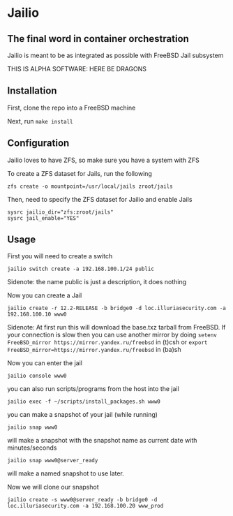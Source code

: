 # Jailio
## The final word in container orchestration

Jailio is meant to be as integrated as possible with FreeBSD Jail subsystem


THIS IS ALPHA SOFTWARE: HERE BE DRAGONS

## Installation

First, clone the repo into a FreeBSD machine

Next, run `make install`

## Configuration

Jailio loves to have ZFS, so make sure you have a system with ZFS

To create a ZFS dataset for Jails, run the following
```
zfs create -o mountpoint=/usr/local/jails zroot/jails
```

Then, need to specify the ZFS dataset for Jailio and enable Jails
```
sysrc jailio_dir="zfs:zroot/jails"
sysrc jail_enable="YES"
```

## Usage

First you will need to create a switch
```
jailio switch create -a 192.168.100.1/24 public
```

Sidenote: the name public is just a description, it does nothing

Now you can create a Jail

```
jailio create -r 12.2-RELEASE -b bridge0 -d loc.illuriasecurity.com -a 192.168.100.10 www0
```

Sidenote: At first run this will download the base.txz tarball from FreeBSD. If your connection is slow then you can use another mirror by doing `setenv FreeBSD_mirror https://mirror.yandex.ru/freebsd` in (t)csh or `export FreeBSD_mirror=https://mirror.yandex.ru/freebsd` in (ba)sh

Now you can enter the jail
```
jailio console www0
```

you can also run scripts/programs from the host into the jail

```
jailio exec -f ~/scripts/install_packages.sh www0
```

you can make a snapshot of your jail (while running)

```
jailio snap www0
```

will make a snapshot with the snapshot name as current date with minutes/seconds

```
jailio snap www0@server_ready
```

will make a named snapshot to use later.


Now we will clone our snapshot

```
jailio create -s www0@server_ready -b bridge0 -d loc.illuriasecurity.com -a 192.168.100.20 www_prod
```


